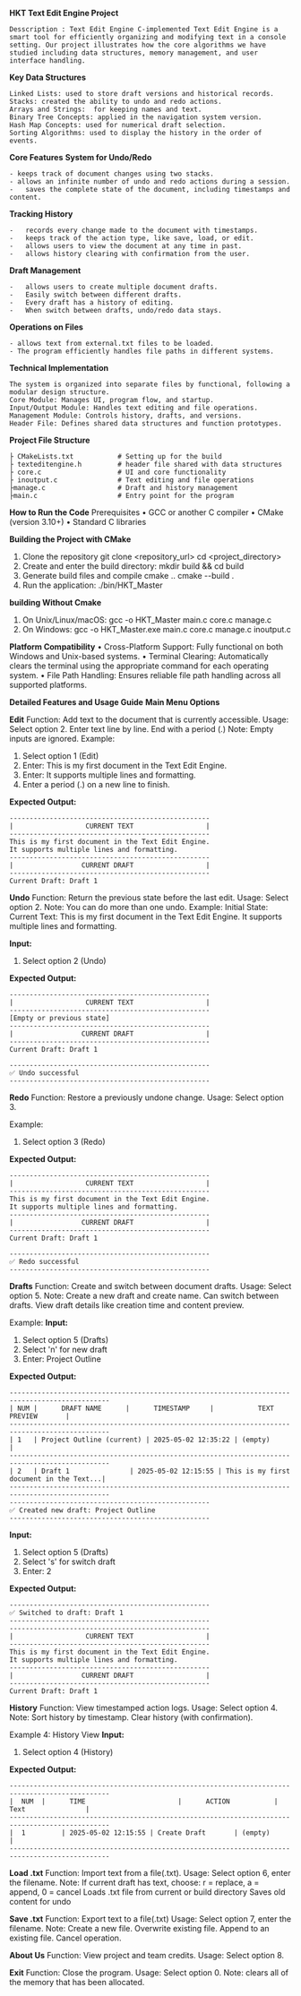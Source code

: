 **HKT Text Edit Engine Project**
```
Desscription : Text Edit Engine C-implemented Text Edit Engine is a smart tool for efficiently organizing and modifying text in a console setting. Our project illustrates how the core algorithms we have studied including data structures, memory management, and user interface handling.
```
 
**Key Data Structures**
```
Linked Lists: used to store draft versions and historical records.
Stacks: created the ability to undo and redo actions.
Arrays and Strings:  for keeping names and text.
Binary Tree Concepts: applied in the navigation system version.
Hash Map Concepts: used for numerical draft selection.
Sorting Algorithms: used to display the history in the order of events.
```

 
**Core Features**
**System for Undo/Redo**
```
- keeps track of document changes using two stacks.
- allows an infinite number of undo and redo actions during a session.
-	saves the complete state of the document, including timestamps and content.
```

**Tracking History**
```
-	records every change made to the document with timestamps.
-	keeps track of the action type, like save, load, or edit.
-	allows users to view the document at any time in past.
-	allows history clearing with confirmation from the user.
```

**Draft Management**
```
-	allows users to create multiple document drafts.
-	Easily switch between different drafts.
-	Every draft has a history of editing.
-	When switch between drafts, undo/redo data stays.
```

**Operations on Files**
```
- allows text from external.txt files to be loaded.
- The program efficiently handles file paths in different systems.
 ```

**Technical Implementation**
```
The system is organized into separate files by functional, following a modular design structure.
Core Module: Manages UI, program flow, and startup.
Input/Output Module: Handles text editing and file operations.
Management Module: Controls history, drafts, and versions.
Header File: Defines shared data structures and function prototypes.
```


**Project File Structure**
```
├ CMakeLists.txt           # Setting up for the build
├ texteditengine.h         # header file shared with data structures
├ core.c                   # UI and core functionality
├ inoutput.c               # Text editing and file operations
├manage.c                  # Draft and history management
├main.c                    # Entry point for the program
```

**How to Run the Code**
Prerequisites
•	GCC or another C compiler
•	CMake (version 3.10+)
•	Standard C libraries

**Building the Project with CMake**
1.	Clone the repository
git clone <repository_url>
cd <project_directory>
2.	Create and enter the build directory:
mkdir build && cd build
3.	Generate build files and compile
cmake ..
cmake --build .
4.	 Run the application:
./bin/HKT_Master

**building Without Cmake**
1.	  On Unix/Linux/macOS:
            gcc -o HKT_Master main.c core.c manage.c 
2.	  On Windows:
            gcc -o HKT_Master.exe main.c core.c manage.c inoutput.c 	
 
**Platform Compatibility**
•	Cross-Platform Support: Fully functional on both Windows and Unix-based systems.
•	Terminal Clearing: Automatically clears the terminal using the appropriate command for each operating system.
•	File Path Handling: Ensures reliable file path handling across all supported platforms.

**Detailed Features and Usage Guide**
**Main Menu Options**

**Edit**
Function: Add text to the document that is currently accessible.
Usage: Select option 2.
             Enter text line by line. End with a period (.)
Note: Empty inputs are ignored.
Example:
1. Select option 1 (Edit)
2. Enter: This is my first document in the Text Edit Engine.
3. Enter: It supports multiple lines and formatting.
4. Enter a period (.) on a new line to finish.

**Expected Output:**
```
--------------------------------------------------
|                  CURRENT TEXT                  |
--------------------------------------------------
This is my first document in the Text Edit Engine.
It supports multiple lines and formatting.
--------------------------------------------------
|                 CURRENT DRAFT                  |
--------------------------------------------------
Current Draft: Draft 1
```

**Undo**
Function: Return the previous state before the last edit.
Usage: Select option 2.
Note: You can do more than one undo.
Example: Initial State:
Current Text: This is my first document in the Text Edit Engine.
It supports multiple lines and formatting.

**Input:**
1. Select option 2 (Undo)

**Expected Output:**
```
--------------------------------------------------
|                  CURRENT TEXT                  |
--------------------------------------------------
[Empty or previous state]
--------------------------------------------------
|                 CURRENT DRAFT                  |
--------------------------------------------------
Current Draft: Draft 1

--------------------------------------------------
✅ Undo successful
--------------------------------------------------
```
**Redo**
Function: Restore a previously undone change.
Usage: Select option 3.

Example:
1. Select option 3 (Redo)

**Expected Output:**
```
--------------------------------------------------
|                  CURRENT TEXT                  |
--------------------------------------------------
This is my first document in the Text Edit Engine.
It supports multiple lines and formatting.
--------------------------------------------------
|                 CURRENT DRAFT                  |
--------------------------------------------------
Current Draft: Draft 1

--------------------------------------------------
✅ Redo successful
--------------------------------------------------
```

**Drafts**
Function: Create and switch between document drafts.
Usage: Select option 5.
Note: Create a new draft and create name.
Can switch between drafts.
View draft details like creation time and content preview.

Example:
**Input:**
1. Select option 5 (Drafts)
2. Select 'n' for new draft
3. Enter: Project Outline

**Expected Output:**
```
-----------------------------------------------------------------------------------------------
| NUM |      DRAFT NAME      |      TIMESTAMP     |           TEXT PREVIEW       |
-----------------------------------------------------------------------------------------------
| 1   | Project Outline (current) | 2025-05-02 12:35:22 | (empty)                  |
-----------------------------------------------------------------------------------------------
| 2   | Draft 1               | 2025-05-02 12:15:55 | This is my first document in the Text...| 
-----------------------------------------------------------------------------------------------
--------------------------------------------------
✅ Created new draft: Project Outline
--------------------------------------------------
```


**Input:**
1. Select option 5 (Drafts)
2. Select 's' for switch draft
3. Enter: 2

**Expected Output:**
```
--------------------------------------------------
✅ Switched to draft: Draft 1
--------------------------------------------------
--------------------------------------------------
|                  CURRENT TEXT                  |
--------------------------------------------------
This is my first document in the Text Edit Engine.
It supports multiple lines and formatting.
--------------------------------------------------
|                 CURRENT DRAFT                  |
--------------------------------------------------
Current Draft: Draft 1
```

**History**
Function: View timestamped action logs.
Usage: Select option 4.
Note:
Sort history by timestamp.
Clear history (with confirmation).

Example 4: History View
**Input:**
1. Select option 4 (History)

**Expected Output:**
```
-----------------------------------------------------------------------------------------------
|  NUM  |      TIME                       |      ACTION           |               Text               |
-----------------------------------------------------------------------------------------------
|  1         | 2025-05-02 12:15:55 | Create Draft       | (empty)                     |
-----------------------------------------------------------------------------------------------
```

**Load .txt**
Function: Import text from a file(.txt).
Usage: Select option 6, enter the filename.
Note: If current draft has text, choose:
r = replace, a = append, 0 = cancel
Loads .txt file from current or build directory
Saves old content for undo

**Save .txt**
Function: Export text to a file(.txt)
Usage: Select option 7, enter the filename.
Note: Create a new file.
Overwrite existing file.
Append to an existing file.
Cancel operation.

**About Us**
Function: View project and team credits.
Usage: Select option 8.

**Exit**
Function: Close the program.
Usage: Select option 0.
Note: clears all of the memory that has been allocated.
